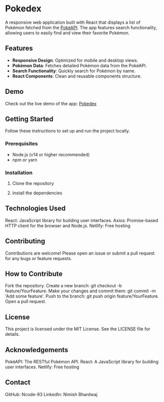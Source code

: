 # Pokedex

A responsive web application built with React that displays a list of Pokémon fetched from the [PokéAPI](https://pokeapi.co/). The app features search functionality, allowing users to easily find and view their favorite Pokémon.

## Features

- **Responsive Design**: Optimized for mobile and desktop views.
- **Pokémon Data**: Fetches detailed Pokémon data from the PokéAPI.
- **Search Functionality**: Quickly search for Pokémon by name.
- **React Components**: Clean and reusable components structure.

## Demo

Check out the live demo of the app: [Pokedex](https://thunderous-heliotrope-806da7.netlify.app/)

## Getting Started

Follow these instructions to set up and run the project locally.

### Prerequisites

- Node.js (v14 or higher recommended)
- npm or yarn

### Installation

1. Clone the repository

2. Install the dependencies

## Technologies Used
React: JavaScript library for building user interfaces.
Axios: Promise-based HTTP client for the browser and Node.js.
Netlify: Free hosting

## Contributing
Contributions are welcome! Please open an issue or submit a pull request for any bugs or feature requests.

## How to Contribute
Fork the repository.
Create a new branch: git checkout -b feature/YourFeature.
Make your changes and commit them: git commit -m 'Add some feature'.
Push to the branch: git push origin feature/YourFeature.
Open a pull request.

## License
This project is licensed under the MIT License. See the LICENSE file for details.

## Acknowledgements
PokéAPI: The RESTful Pokémon API.
React: A JavaScript library for building user interfaces.
Netlify: Free hosting

## Contact
GitHub: Ncode-93
LinkedIn: Nimish Bhardwaj

